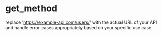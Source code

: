 # get_method
 replace 'https://example-api.com/users/' with the actual URL of your API and handle error cases appropriately based on your specific use case.
